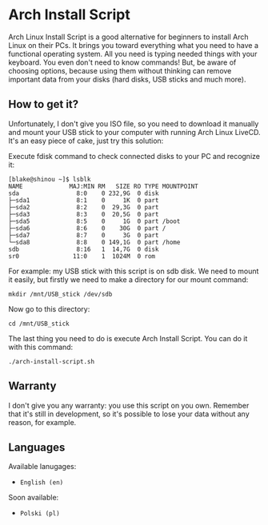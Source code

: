 # Arch Install Script 
Arch Linux Install Script is a good alternative for beginners to install Arch Linux on their PCs. It brings you toward everything what you need to have a functional operating system. All you need is typing needed things with your keyboard. You even don't need to know commands! But, be aware of choosing options, because using them without thinking can remove important data from your disks (hard disks, USB sticks and much more).

## How to get it?
Unfortunately, I don't give you ISO file, so you need to download it manually and mount your USB stick to your computer with running Arch Linux LiveCD. It's an easy piece of cake, just try this solution:

Execute fdisk command to check connected disks to your PC and recognize it:
```
[blake@shinou ~]$ lsblk
NAME             MAJ:MIN RM   SIZE RO TYPE MOUNTPOINT
sda                8:0    0 232,9G  0 disk 
├─sda1             8:1    0     1K  0 part 
├─sda2             8:2    0  29,3G  0 part 
├─sda3             8:3    0  20,5G  0 part 
├─sda5             8:5    0     1G  0 part /boot
├─sda6             8:6    0    30G  0 part /
├─sda7             8:7    0     3G  0 part 
└─sda8             8:8    0 149,1G  0 part /home
sdb                8:16   1  14,7G  0 disk 
sr0               11:0    1  1024M  0 rom  
```
For example: my USB stick with this script is on sdb disk. We need to mount it easily, but firstly we need to make a directory for our mount command:
```
mkdir /mnt/USB_stick /dev/sdb
```
Now go to this directory:
```
cd /mnt/USB_stick
```
The last thing you need to do is execute Arch Install Script. You can do it with this command:
```
./arch-install-script.sh
```

## Warranty
I don't give you any warranty: you use this script on you own. Remember that it's still in development, so it's possible to lose your data without any reason, for example.

## Languages
Available lanugages:
- `English (en)`

Soon available:
- `Polski (pl)`
